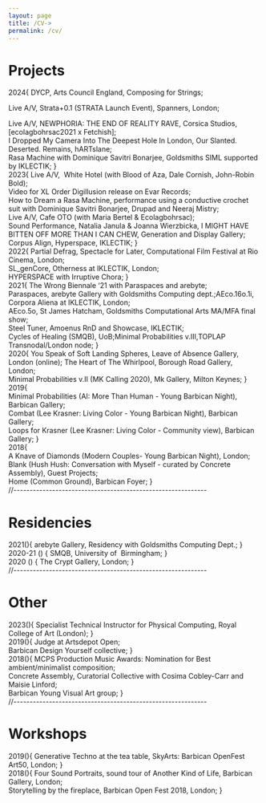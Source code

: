 ```yaml
---
layout: page
title: /CV->
permalink: /cv/
---
```


# Projects  
2024{
DYCP, Arts Council England, Composing for Strings; 
  
Live A/V, Strata+0.1 (STRATA Launch Event), Spanners, London;
  
Live A/V, NEWPHORIA: THE END OF REALITY RAVE, Corsica Studios, [ecolagbohrsac2021 x Fetchish];  
I Dropped My Camera Into The Deepest Hole In London, Our Slanted. Deserted. Remains, hARTslane;  
Rasa Machine with  Dominique Savitri Bonarjee, Goldsmiths SIML supported by IKLECTIK;
}  
2023{
Live A/V,  White Hotel (with Blood of Aza, Dale Cornish, John-Robin Bold);  
Video for XL Order Digillusion release on Evar Records;  
How to Dream a Rasa Machine, performance using a conductive crochet suit with Dominique Savitri Bonarjee, Drupad and Neeraj Mistry;  
Live A/V, Cafe OTO (with Maria Bertel & Ecolagbohrsac);  
Sound Performance, Natalia Janula & Joanna Wierzbicka, I MIGHT HAVE BITTEN OFF MORE THAN I CAN CHEW, Generation and Display Gallery;  
Corpus Align, Hyperspace, IKLECTIK;
}  
2022{
Partial Defrag, Spectacle for Later, Computational Film Festival at Rio Cinema, London;  
SL_genCore, Otherness at IKLECTIK, London;  
HYPERSPACE with Irruptive Chora;
}  
2021{
The Wrong Biennale ‘21 with Paraspaces and arebyte;  
Paraspaces, arebyte Gallery with Goldsmiths Computing dept.;AEco.16o.1i, Corpora Aliena at IKLECTIK, London;  
AEco.5o, St James Hatcham, Goldsmiths Computational Arts MA/MFA final show;  
Steel Tuner, Amoenus RnD and Showcase, IKLECTIK;  
Cycles of Healing (SMQB), UoB;Minimal Probabilities v.III,TOPLAP Transnodal/London node;
}  
2020{
You Speak of Soft Landing Spheres, Leave of Absence Gallery, London (online); 
The Heart of The Whirlpool, Borough Road Gallery, London;  
Minimal Probabilities v.II (MK Calling 2020), Mk Gallery, Milton Keynes;
}
2019{  
Minimal Probabilities (AI: More Than Human - Young Barbican Night), Barbican Gallery;  
Combat (Lee Krasner: Living Color - Young Barbican Night), Barbican Gallery;  
Loops for Krasner (Lee Krasner: Living Color - Community view), Barbican Gallery;
}  
2018{  
A Knave of Diamonds (Modern Couples- Young Barbican Night), London;  
Blank (Hush Hush: Conversation with Myself - curated by Concrete Assembly), Guest Projects;  
Home (Common Ground), Barbican Foyer;
}  
//------------------------------------------------------------
# Residencies  
2021(){
arebyte Gallery, Residency with Goldsmiths Computing Dept.;
}  
2020-21 () {
SMQB, University of  Birmingham;
}  
2020 () {
The Crypt Gallery, London;
}  
//------------------------------------------------------------  
# Other  
2023(){
Specialist Technical Instructor for Physical Computing, Royal College of Art (London);
}  
2019(){
Judge at Artsdepot Open;  
Barbican Design Yourself collective;
}  
2018(){
MCPS Production Music Awards: Nomination for Best ambient/minimalist composition;  
Concrete Assembly, Curatorial Collective with Cosima Cobley-Carr and Maisie Linford;  
Barbican Young Visual Art group;
}  
//------------------------------------------------------------  
# Workshops  
2019(){
Generative Techno at the tea table, SkyArts: Barbican OpenFest Art50, London;
}  
2018(){
Four Sound Portraits, sound tour of Another Kind of Life, Barbican Gallery, London;  
Storytelling by the fireplace, Barbican Open Fest 2018, London;
}
